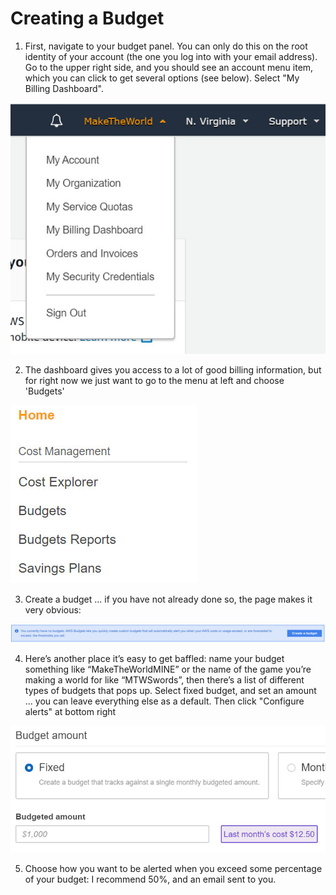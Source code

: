 Creating a Budget
=================

1. First, navigate to your budget panel.  You can only do this on the root identity of your account (the one you log into with your email address).  Go to
the upper right side, and you should see an account menu item, which you can click to get several options (see below).  Select "My Billing Dashboard".

![Options menu](Step1.jpg)

2. The dashboard gives you access to a lot of good billing information, but for right now we just want to go to the menu at left and choose 'Budgets'

![Budgets](Step2.jpg)

3. Create a budget ... if you have not already done so, the page makes it very obvious:

![Create Budget](Step3.jpg)

4. Here’s another place it’s easy to get baffled: name your budget something like “MakeTheWorldMINE” or the name of the game you’re making a world for like “MTWSwords”, then there’s a list of different types of budgets that pops up.  Select fixed budget, and set an amount ... you can leave everything else as a default.  Then click "Configure alerts" at bottom right

![Select Amount](Step4.jpg)

5. Choose how you want to be alerted when you exceed some percentage of your budget:  I recommend 50%, and an email sent to you.